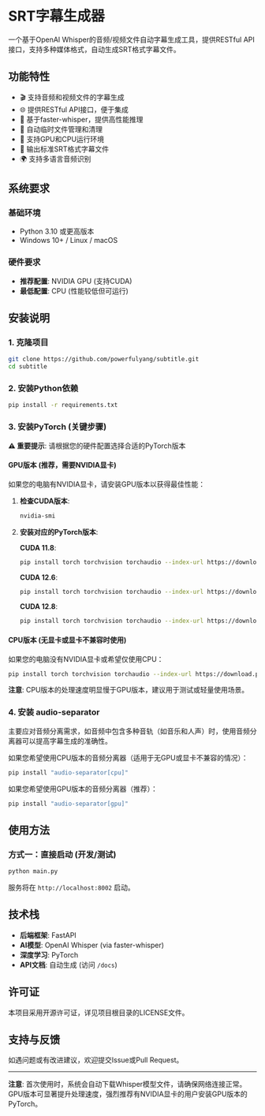 # SRT字幕生成器

一个基于OpenAI Whisper的音频/视频文件自动字幕生成工具，提供RESTful API接口，支持多种媒体格式，自动生成SRT格式字幕文件。

## 功能特性

- 🎬 支持音频和视频文件的字幕生成
- 🌐 提供RESTful API接口，便于集成
- 🚀 基于faster-whisper，提供高性能推理
- 💾 自动临时文件管理和清理
- 🔧 支持GPU和CPU运行环境
- 📝 输出标准SRT格式字幕文件
- 🌍 支持多语言音频识别

## 系统要求

### 基础环境
- Python 3.10 或更高版本
- Windows 10+ / Linux / macOS

### 硬件要求
- **推荐配置**: NVIDIA GPU (支持CUDA)
- **最低配置**: CPU (性能较低但可运行)

## 安装说明

### 1. 克隆项目

```bash
git clone https://github.com/powerfulyang/subtitle.git
cd subtitle
```

### 2. 安装Python依赖

```bash
pip install -r requirements.txt
```

### 3. 安装PyTorch (关键步骤)

**⚠️ 重要提示**: 请根据您的硬件配置选择合适的PyTorch版本

#### GPU版本 (推荐，需要NVIDIA显卡)

如果您的电脑有NVIDIA显卡，请安装GPU版本以获得最佳性能：

1. **检查CUDA版本**:
   ```bash
   nvidia-smi
   ```

2. **安装对应的PyTorch版本**:
   
   **CUDA 11.8**:
   ```bash
   pip install torch torchvision torchaudio --index-url https://download.pytorch.org/whl/cu118
   ```
   
   **CUDA 12.6**:
   ```bash
   pip install torch torchvision torchaudio --index-url https://download.pytorch.org/whl/cu126
   ```

   **CUDA 12.8**:
   ```bash
   pip install torch torchvision torchaudio --index-url https://download.pytorch.org/whl/cu128
   ```
#### CPU版本 (无显卡或显卡不兼容时使用)

如果您的电脑没有NVIDIA显卡或希望仅使用CPU：

```bash
pip install torch torchvision torchaudio --index-url https://download.pytorch.org/whl/cpu
```

**注意**: CPU版本的处理速度明显慢于GPU版本，建议用于测试或轻量使用场景。

### 4. 安装 audio-separator

主要应对音频分离需求，如音频中包含多种音轨（如音乐和人声）时，使用音频分离器可以提高字幕生成的准确性。

如果您希望使用CPU版本的音频分离器（适用于无GPU或显卡不兼容的情况）：
```bash
pip install "audio-separator[cpu]"
```

如果您希望使用GPU版本的音频分离器（推荐）：
```bash
pip install "audio-separator[gpu]"
```


## 使用方法

### 方式一：直接启动 (开发/测试)

```bash
python main.py
```

服务将在 `http://localhost:8002` 启动。

## 技术栈

- **后端框架**: FastAPI
- **AI模型**: OpenAI Whisper (via faster-whisper)
- **深度学习**: PyTorch
- **API文档**: 自动生成 (访问 `/docs`)

## 许可证

本项目采用开源许可证，详见项目根目录的LICENSE文件。

## 支持与反馈

如遇问题或有改进建议，欢迎提交Issue或Pull Request。

---

**注意**: 首次使用时，系统会自动下载Whisper模型文件，请确保网络连接正常。GPU版本可显著提升处理速度，强烈推荐有NVIDIA显卡的用户安装GPU版本的PyTorch。
